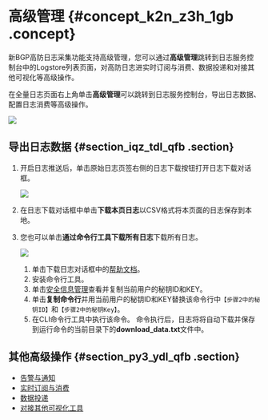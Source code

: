 # 高级管理 {#concept_k2n_z3h_1gb .concept}

新BGP高防日志采集功能支持高级管理，您可以通过**高级管理**跳转到日志服务控制台中的Logstore列表页面，对高防日志进实时订阅与消费、数据投递和对接其他可视化等高级操作。

在全量日志页面右上角单击**高级管理**可以跳转到日志服务控制台，导出日志数据、配置日志消费等高级操作。

![](http://static-aliyun-doc.oss-cn-hangzhou.aliyuncs.com/assets/img/76738/156109700433771_zh-CN.png)

## 导出日志数据 {#section_iqz_tdl_qfb .section}

1.  开启日志推送后，单击原始日志页签右侧的日志下载按钮打开日志下载对话框。

    ![](http://static-aliyun-doc.oss-cn-hangzhou.aliyuncs.com/assets/img/40474/156109700421221_zh-CN.png)

2.  在日志下载对话框中单击**下载本页日志**以CSV格式将本页面的日志保存到本地。
3.  您也可以单击**通过命令行工具下载所有日志**下载所有日志。

    ![](http://static-aliyun-doc.oss-cn-hangzhou.aliyuncs.com/assets/img/40474/156109700421222_zh-CN.png)

    1.  单击下载日志对话框中的[帮助文档](https://aliyun-log-cli.readthedocs.io/en/latest/README_CN.html?spm=5176.10560872.0.0.19b234c002pySx#安装)。
    2.  安装命令行工具。
    3.  单击[安全信息管理](https://usercenter.console.aliyun.com/?spm=5176.10560872.0.0.19b234c002pySx#/manage/ak)查看并复制当前用户的秘钥ID和KEY。
    4.  单击**复制命令行**并用当前用户的秘钥ID和KEY替换该命令行中`【步骤2中的秘钥ID】`和`【步骤2中的秘钥Key】`。
    5.  在CLI命令行工具中执行该命令。
    命令执行后，日志将将自动下载并保存到运行命令的当前目录下的**download\_data.txt**文件中。


## 其他高级操作 {#section_py3_ydl_qfb .section}

-   [告警与通知](intl.zh-CN/用户指南/告警/简介.md)
-   [实时订阅与消费](intl.zh-CN/用户指南/实时消费/简介.md)
-   [数据投递](intl.zh-CN/用户指南/数据投递/简介.md)
-   [对接其他可视化工具](intl.zh-CN/用户指南/可视化分析/其他可视化方案/对接Grafana.md)


